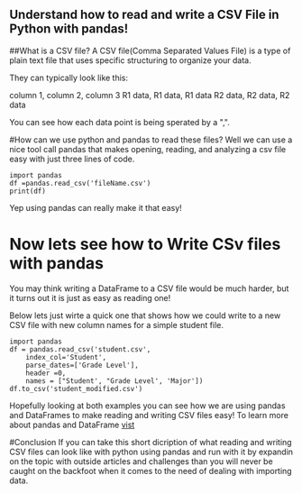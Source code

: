 ## Understand how to read and write a CSV File in Python with pandas! 
 
##What is a CSV file? 
A CSV file(Comma Separated Values File) is a type of plain text file that uses specific structuring to organize your data. 

They can typically look like this: 

column 1, column 2, column 3
R1 data, R1 data, R1 data
R2 data, R2 data, R2 data 

You can see how each data point is being sperated by a ",". 

#How can we use python and pandas to read these files? 
 Well we can use a nice tool call pandas that makes opening, reading, and analyzing a csv file easy with just three lines of code. 

```
import pandas
df =pandas.read_csv('fileName.csv')
print(df)
```
Yep using pandas can really make it that easy! 

# Now lets see how to Write CSv files with pandas

You may think writing a DataFrame to a CSV file would be much harder, but it turns out it is just as easy as reading one! 

Below lets just wirte a quick one that shows how we could write to a new CSV file with new column names for a simple student file. 

```
import pandas
df = pandas.read_csv('student.csv',
    index_col='Student',
    parse_dates=['Grade Level'],
    header =0,
    names = ["Student', "Grade Level', 'Major'])
df.to_csv('student_modified.csv')
```
Hopefully looking at both examples you can see how we are using pandas and DataFrames to make reading and writing CSV files easy! To learn more about pandas and DataFrame [vist](https://pandas.pydata.org/docs/reference/api/pandas.DataFrame.html)

#Conclusion 
If you can take this short dicription of what reading and writing CSV files can look like with python using pandas and run with it by expandin on the topic with outside articles and challenges than you will never be caught on the backfoot when it comes to the need of dealing with importing data. 
